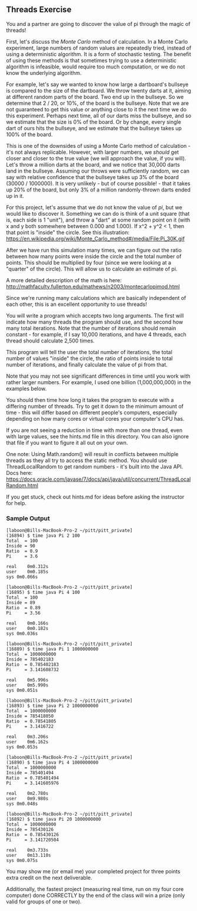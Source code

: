 ## Threads Exercise

You and a partner are going to discover the value of pi through the magic of threads!

First, let's discuss the _Monte Carlo_ method of calculation.  In a Monte Carlo experiment, large numbers of random values are repeatedly tried, instead of using a deterministic algorithm.  It is a form of stochastic testing.  The benefit of using these methods is that sometimes trying to use a deterministic algorithm is infeasible, would require too much computation, or we do not know the underlying algorithm.

For example, let's say we wanted to know how large a dartboard's bullseye is compared to the size of the dartboard.  We throw twenty darts at it, aiming at different random parts of the board.  Two end up in the bullseye.  So we determine that 2 / 20, or 10%, of the board is the bullseye.  Note that we are not guaranteed to get this value or anything close to it the next time we do this experiment.  Perhaps next time, all of our darts miss the bullseye, and so we estimate that the size is 0% of the board.  Or by change, every single dart of ours hits the bullseye, and we estimate that the bullseye takes up 100% of the board.

This is one of the downsides of using a Monte Carlo method of calculation - it's not always replicable.  However, with larger numbers, we _should_ get closer and closer to the true value (we will approach the value, if you will).  Let's throw a million darts at the board, and we notice that 30,000 darts land in the bullseye.  Assuming our throws were sufficiently random, we can say with relative confidence that the bullseye takes up 3% of the board (30000 / 1000000).  It is very unlikely - but of course possible! - that it takes up 20% of the board, but only 3% of a million randomly-thrown darts ended up in it.

For this project, let's assume that we do not know the value of _pi_, but we would like to discover it.  Something we can do is think of a unit square (that is, each side is 1 "unit"), and throw a "dart" at some random point on it (with x and y both somewhere between 0.000 and 1.000).  If x^2 + y^2 < 1, then that point is "inside" the circle.  See this illustration: https://en.wikipedia.org/wiki/Monte_Carlo_method#/media/File:Pi_30K.gif

After we have run this simulation many times, we can figure out the ratio between how many points were inside the circle and the total number of points.  This should be multiplied by four (since we were looking at a "quarter" of the circle).  This will allow us to calculate an estimate of pi.

A more detailed description of the math is here: http://mathfaculty.fullerton.edu/mathews/n2003/montecarlopimod.html

Since we're running many calculations which are basically independent of each other, this is an excellent opportunity to use threads!

You will write a program which accepts two long arguments.  The first will indicate how many threads the program should use, and the second how many total iterations.  Note that the number of iterations should remain constant - for example, if I say 10,000 iterations, and have 4 threads, each thread should calculate 2,500 times.

This program will tell the user the total number of iterations, the total number of values "inside" the circle, the ratio of points inside to total number of iterations, and finally calculate the value of pi from that.

Note that you may not see significant differences in time until you work with rather larger numbers.  For example, I used one billion (1,000,000,000) in the examples below.

You should then time how long it takes the program to execute with a differing number of threads.  Try to get it down to the minimum amount of time - this will differ based on different people's computers, especially depending on how many cores or virtual cores your computer's CPU has.

If you are not seeing a reduction in time with more than one thread, even with large values, see the hints.md file in this directory.  You can also ignore that file if you want to figure it all out on your own.

One note: Using Math.random() will result in conflicts between multiple threads as they all try to access the static method.  You should use ThreadLocalRandom to get random numbers - it's built into the Java API.  Docs here: https://docs.oracle.com/javase/7/docs/api/java/util/concurrent/ThreadLocalRandom.html

If you get stuck, check out hints.md for ideas before asking the instructor for help.

### Sample Output

```
[laboon@Bills-MacBook-Pro-2 ~/pitt/pitt_private]
(16894) $ time java Pi 2 100
Total  = 100
Inside = 90
Ratio  = 0.9
Pi     = 3.6

real	0m0.312s
user	0m0.185s
sys	0m0.066s

[laboon@Bills-MacBook-Pro-2 ~/pitt/pitt_private]
(16895) $ time java Pi 4 100
Total  = 100
Inside = 89
Ratio  = 0.89
Pi     = 3.56

real	0m0.166s
user	0m0.182s
sys	0m0.036s

[laboon@Bills-MacBook-Pro-2 ~/pitt/pitt_private]
(16889) $ time java Pi 1 1000000000
Total  = 1000000000
Inside = 785402183
Ratio  = 0.785402183
Pi     = 3.141608732

real	0m5.996s
user	0m5.990s
sys	0m0.051s

[laboon@Bills-MacBook-Pro-2 ~/pitt/pitt_private]
(16893) $ time java Pi 2 1000000000
Total  = 1000000000
Inside = 785418050
Ratio  = 0.78541805
Pi     = 3.1416722

real	0m3.206s
user	0m6.162s
sys	0m0.053s

[laboon@Bills-MacBook-Pro-2 ~/pitt/pitt_private]
(16890) $ time java Pi 4 1000000000
Total  = 1000000000
Inside = 785401494
Ratio  = 0.785401494
Pi     = 3.141605976

real	0m2.780s
user	0m9.980s
sys	0m0.048s

[laboon@Bills-MacBook-Pro-2 ~/pitt/pitt_private]
(16892) $ time java Pi 20 1000000000
Total  = 1000000000
Inside = 785430126
Ratio  = 0.785430126
Pi     = 3.141720504

real	0m3.733s
user	0m13.110s
sys	0m0.075s
```

You may show me (or email me) your completed project for three points extra credit on the next deliverable.

Additionally, the fastest project (measuring real time, run on my four core computer) done CORRECTLY by the end of the class will win a prize (only valid for groups of one or two).
